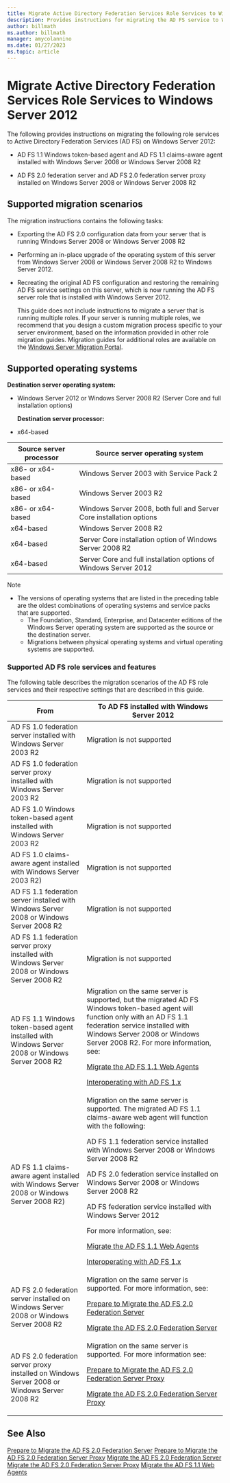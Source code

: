 ```yaml
---
title: Migrate Active Directory Federation Services Role Services to Windows Server 2012
description: Provides instructions for migrating the AD FS service to Windows Server 2012.
author: billmath
ms.author: billmath
manager: amycolannino
ms.date: 01/27/2023
ms.topic: article
---
```


# Migrate Active Directory Federation Services Role Services to Windows Server 2012

The following provides instructions on migrating the following role services to Active Directory Federation Services (AD FS) on Windows Server 2012:

-   AD FS 1.1 Windows token-based agent and AD FS 1.1 claims-aware agent installed with Windows Server 2008 or Windows Server 2008 R2

-   AD FS 2.0 federation server and AD FS 2.0 federation server proxy installed on Windows Server 2008 or Windows Server 2008 R2

## Supported migration scenarios
 The migration instructions contains the following tasks:

- Exporting the AD FS 2.0 configuration data from your server that is running Windows Server 2008 or Windows Server 2008 R2

- Performing an in-place upgrade of the operating system of this server from Windows Server 2008 or Windows Server 2008 R2 to Windows Server 2012.

- Recreating the original AD FS configuration and restoring the remaining AD FS service settings on this server, which is now running the AD FS server role that is installed with Windows Server 2012.

  This guide does not include instructions to migrate a server that is running multiple roles. If your server is running multiple roles, we recommend that you design a custom migration process specific to your server environment, based on the information provided in other role migration guides. Migration guides for additional roles are available on the [Windows Server Migration Portal](../../../get-started/migrate-roles-and-features.md).

## Supported operating systems
 **Destination server operating system:**


- Windows Server 2012 or Windows Server 2008 R2 (Server Core and full installation options)

  **Destination server processor:**


- x64-based

|Source server processor|Source server operating system|
|-----|-----|
|x86- or x64-based|Windows Server 2003 with Service Pack 2|
|x86- or x64-based|Windows Server 2003 R2|
|x86- or x64-based|Windows Server 2008, both full and Server Core installation options|
|x64-based|Windows Server 2008 R2|
|x64-based|Server Core installation option of Windows Server 2008 R2|
|x64-based|Server Core and full installation options of Windows Server 2012|

> [!NOTE]
> - The versions of operating systems that are listed in the preceding table are the oldest combinations of operating systems and service packs that are supported.
>   -   The Foundation, Standard, Enterprise, and Datacenter editions of the Windows Server operating system are supported as the source or the destination server.
>   -   Migrations between physical operating systems and virtual operating systems are supported.

### Supported AD FS role services and features
 The following table describes the migration scenarios of the AD FS role services and their respective settings that are described in this guide.

|From|To AD FS installed with Windows Server 2012|
|----------|-----|
|AD FS 1.0 federation server installed with Windows Server 2003 R2|Migration is not supported|
|AD FS 1.0 federation server proxy installed with Windows Server 2003 R2|Migration is not supported|
|AD FS 1.0 Windows token-based agent installed with Windows Server 2003 R2|Migration is not supported|
|AD FS 1.0 claims-aware agent installed with Windows Server 2003 R2)|Migration is not supported|
|AD FS 1.1 federation server installed with Windows Server 2008 or Windows Server 2008 R2|Migration is not supported|
|AD FS 1.1 federation server proxy installed with Windows Server 2008 or Windows Server 2008 R2|Migration is not supported|
|AD FS 1.1 Windows token-based agent installed with Windows Server 2008 or Windows Server 2008 R2|Migration on the same server is supported, but the migrated AD FS Windows token-based agent will function only with an AD FS 1.1 federation service installed with Windows Server 2008 or Windows Server 2008 R2. For more information, see:<p> [Migrate the AD FS 1.1 Web Agents](migrate-the-ad-fs-web-agent.md)<p> [Interoperating with AD FS 1.x](Interoperating-with-AD-FS-1.x.md)|
|AD FS 1.1 claims-aware agent installed with Windows Server 2008 or Windows Server 2008 R2)|Migration on the same server is supported. The migrated AD FS 1.1 claims-aware web agent will function with the following:<p> AD FS 1.1 federation service installed with Windows Server 2008 or Windows Server 2008 R2<p> AD FS 2.0 federation service installed on Windows Server 2008 or Windows Server 2008 R2<p> AD FS federation service installed with Windows Server 2012<p> For more information, see:<p> [Migrate the AD FS 1.1 Web Agents](migrate-the-ad-fs-web-agent.md)<p> [Interoperating with AD FS 1.x](Interoperating-with-AD-FS-1.x.md)|
|AD FS 2.0 federation server installed on Windows Server 2008 or Windows Server 2008 R2|Migration on the same server is supported. For more information, see:<p> [Prepare to Migrate the AD FS 2.0 Federation Server](prepare-to-migrate-ad-fs-fed-server.md)<p> [Migrate the AD FS 2.0 Federation Server](migrate-the-ad-fs-fed-server.md)|
|AD FS 2.0 federation server proxy installed on Windows Server 2008 or Windows Server 2008 R2|Migration on the same server is supported.  For more information see:<p> [Prepare to Migrate the AD FS 2.0 Federation Server Proxy](prepare-to-migrate-ad-fs-fed-proxy.md)<p> [Migrate the AD FS 2.0 Federation Server Proxy](migrate-the-ad-fs-2-fed-server-proxy.md)|

## See Also
 [Prepare to Migrate the AD FS 2.0 Federation Server](prepare-to-migrate-ad-fs-fed-server.md)
 [Prepare to Migrate the AD FS 2.0 Federation Server Proxy](prepare-to-migrate-ad-fs-fed-proxy.md)
 [Migrate the AD FS 2.0 Federation Server](migrate-the-ad-fs-fed-server.md)
 [Migrate the AD FS 2.0 Federation Server Proxy](migrate-the-ad-fs-2-fed-server-proxy.md)
 [Migrate the AD FS 1.1 Web Agents](migrate-the-ad-fs-web-agent.md)
